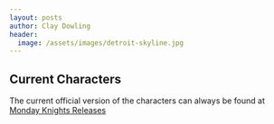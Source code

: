 ```yaml
---
layout: posts
author: Clay Dowling
header:
  image: /assets/images/detroit-skyline.jpg
---
```

## Current Characters

The current official version of the characters can always be found at [Monday Knights Releases](https://github.com/ClayDowling/mondayknights/releases)

